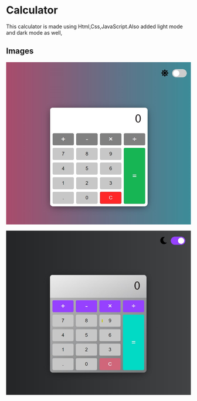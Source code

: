 # Calculator
This calculator is made using Html,Css,JavaScript.Also added light mode and dark mode as well,

## Images
![](https://github.com/Anant-Singh1/Calculator_Dark_Light/blob/master/ss/light.jpg)


![](https://github.com/Anant-Singh1/Calculator_Dark_Light/blob/master/ss/dark.jpg)
